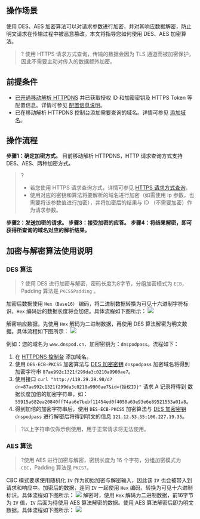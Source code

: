 ﻿## 操作场景
使用 DES、AES 加密算法可以对请求参数进行加密，并对其响应数据解密，防止明文请求在传输过程中被恶意篡改。本文将指导您如何使用 DES、AES 加密算法。

>? 使用 HTTPS 请求方式查询，传输的数据会因为 TLS 通道而被加密保护，因此不需要主动对传入的数据额外加密。
## 前提条件
- [已开通移动解析 HTTPDNS](https://intl.cloud.tencent.com/document/product/1130/44461) 并已获取授权 ID 和加密密钥及 HTTPS Token 等配置信息。详情可参见 [配置信息说明](https://intl.cloud.tencent.com/document/product/1130/44467)。
- 已在移动解析 HTTPDNS 控制台添加需要查询的域名。详情可参见 [添加域名](https://intl.cloud.tencent.com/document/product/1130/44465)。

## 操作流程

**步骤1：确定加密方式。**
目前移动解析 HTTPDNS，HTTP 请求查询方式支持 DES、AES、两种加密方式。
>? 
>- 若您使用 HTTPS 请求查询方式，详情可参见 [HTTPS 请求方式查询](https://intl.cloud.tencent.com/document/product/1130/44469)。
>- 使用对应的密钥和算法将要解析的域名进行加密（如需使用 ip 参数，也需要将该参数值进行加密），并将加密后的结果与 ID （不需要加密）作为请求参数。
>
**步骤2：发送加密的请求。**
**步骤3：接受加密的应答。**
**步骤4：将结果解密，即可获得所查询的域名对应的解析结果。**


## 加密与解密算法使用说明[](id:state)

### DES 算法
>? 使用 DES 进行加密与解密，密码长度为8字节，分组加密模式为 `ECB`，Padding 算法是 `PKCS5Padding` 。
>
加密后数据使用 `Hex（Base16）` 编码，将二进制数据转换为可见十六进制字符标识，`Hex` 编码后的数据长度将会加倍。具体流程如下图所示：
![](https://main.qcloudimg.com/raw/325fd677d99012440bdd12cb1dbed180.png)

解密响应数据，先使用 `Hex` 解码为二进制数据，再使用 DES 算法解密为明文数据。具体流程如下图所示：
![](https://main.qcloudimg.com/raw/6eff04fd43aba6643408cb1f89ebbcce.png)

例如：您的域名为 `www.dnspod.cn`、加密密钥为：`dnspodpass`。流程如下：
1. 在 [HTTPDNS 控制台](https://console.cloud.tencent.com/httpdns/domain) 添加域名。
2. 使用 `DES-ECB-PKCS5` 加密算法与 [DES 加密密钥](https://intl.cloud.tencent.com/document/product/1130/44467) `dnspodpass` 加密域名将得到加密字符串 `87ae992c1321f299da3c0210a9900ae7`。
3. 使用接口 `curl "http://119.29.29.98/d?dn=87ae992c1321f299da3c0210a9900ae7&id={授权ID}"` 请求 A 记录将得到
数据长度加倍的加密字符串，如：`55915a682ea20840ff74aa6e7bebf11454ed0f4050a63e93e6e89521553a01a8`。
4. 得到加倍的加密字符串后，使用 `DES-ECB-PKCS5` 加密算法与 [DES 加密密钥](https://intl.cloud.tencent.com/document/product/1130/44467) `dnspodpass` 进行解密后将得到明文的信息 `121.12.53.35;106.227.19.35`。

>?以上字符串仅做示例使用，用于正常请求将无法使用。


### AES 算法
>?使用 AES 进行加密与解密，密钥长度为 16 个字符，分组加密模式为 `CBC`，Padding 算法是 `PKCS7`。
>
CBC 模式要求使用随机化 `IV` 作为初始加密与解密输入，因此该 `IV` 也会被带入到请求和响应中。加密后的数据，连同 `IV` 一起使用 `Hex` 编码，转换为可见十六进制标识。具体流程如下图所示：
![](https://main.qcloudimg.com/raw/15f106152b9294a6115900d7c95db63e.png)
解密时，使用 `Hex` 解码为二进制数据，前16字节为 `IV` 值，`IV` 后面为待使用 AES 算法解密的数据。使用 AES 算法解密后即为明文数据。具体流程如下图所示：
![](https://main.qcloudimg.com/raw/af3b12e5945a0336ca85ca02d3005a5a.png)





